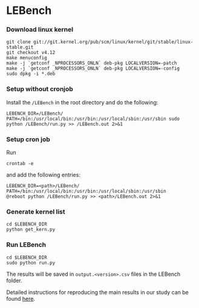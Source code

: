 # LEBench

### Download linux kernel

```
git clone git://git.kernel.org/pub/scm/linux/kernel/git/stable/linux-stable.git
git checkout v4.12
make menuconfig
make -j `getconf _NPROCESSORS_ONLN` deb-pkg LOCALVERSION=-patch
make -j `getconf _NPROCESSORS_ONLN` deb-pkg LOCALVERSION=-config
sudo dpkg -i *.deb
```

### Setup without cronjob

Install the `/LEBench` in the root directory and do the following:

```shell
LEBENCH_DIR=/LEBench/ PATH=/bin:/usr/local/bin:/usr/bin:/usr/local/sbin:/usr/sbin sudo python /LEBench/run.py >> /LEBench.out 2>&1 
```



### Setup cron job

Run
```shell
crontab -e
```

and add the following entries:

```shell
LEBENCH_DIR=<path>/LEBench/
PATH=/bin:/usr/local/bin:/usr/bin:/usr/local/sbin:/usr/sbin
@reboot python /LEBench/run.py >> <path>/LEBench.out 2>&1
```



### Generate kernel list

```shell
cd $LEBENCH_DIR
python get_kern.py
```



### Run LEBench

```shell
cd $LEBENCH_DIR
sudo python run.py  
```

The results will be saved in `output.<version>.csv` files in the LEBench folder.



Detailed instructions for reproducing the main results in our study can be found [here](https://github.com/LinuxPerfStudy/LEBench/blob/master/EXPERIMENTS.md).
